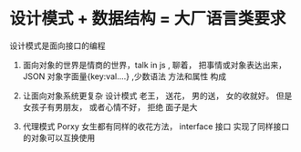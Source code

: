 # 设计模式 + 数据结构 = 大厂语言类要求 
  设计模式是面向接口的编程 

1. 面向对象的世界是情商的世界，talk in js , 聊着， 把事情或对象表达出来， JSON 对象字面量{key:val....} ,少数语法
方法和属性 构成 

2. 让面向对象系统更复杂
  设计模式
  老王， 送花， 男的送， 女的收就好。 
  但是 女孩子有男朋友， 或者心情不好， 拒绝 面子是大 

3. 代理模式 Porxy 
  女生都有同样的收花方法， interface 接口
  实现了同样接口的对象可以互换使用
  